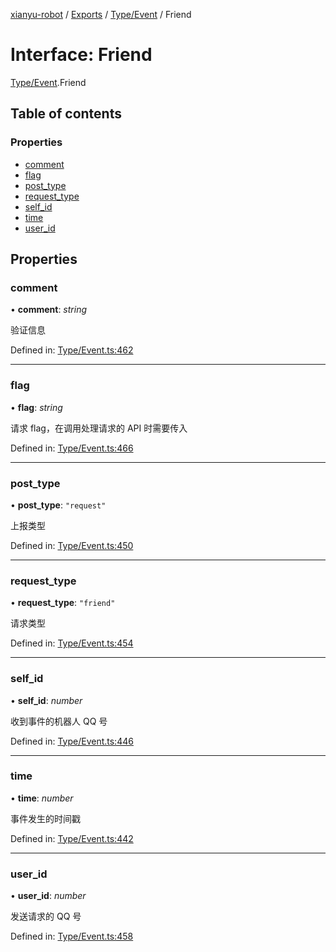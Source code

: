 [xianyu-robot](../README.md) / [Exports](../modules.md) / [Type/Event](../modules/type_event.md) / Friend

# Interface: Friend

[Type/Event](../modules/type_event.md).Friend

## Table of contents

### Properties

- [comment](type_event.friend.md#comment)
- [flag](type_event.friend.md#flag)
- [post\_type](type_event.friend.md#post_type)
- [request\_type](type_event.friend.md#request_type)
- [self\_id](type_event.friend.md#self_id)
- [time](type_event.friend.md#time)
- [user\_id](type_event.friend.md#user_id)

## Properties

### comment

• **comment**: *string*

验证信息

Defined in: [Type/Event.ts:462](https://github.com/blacktunes/xianyu-robot/blob/ba6672b/src/Type/Event.ts#L462)

___

### flag

• **flag**: *string*

请求 flag，在调用处理请求的 API 时需要传入

Defined in: [Type/Event.ts:466](https://github.com/blacktunes/xianyu-robot/blob/ba6672b/src/Type/Event.ts#L466)

___

### post\_type

• **post\_type**: ``"request"``

上报类型

Defined in: [Type/Event.ts:450](https://github.com/blacktunes/xianyu-robot/blob/ba6672b/src/Type/Event.ts#L450)

___

### request\_type

• **request\_type**: ``"friend"``

请求类型

Defined in: [Type/Event.ts:454](https://github.com/blacktunes/xianyu-robot/blob/ba6672b/src/Type/Event.ts#L454)

___

### self\_id

• **self\_id**: *number*

收到事件的机器人 QQ 号

Defined in: [Type/Event.ts:446](https://github.com/blacktunes/xianyu-robot/blob/ba6672b/src/Type/Event.ts#L446)

___

### time

• **time**: *number*

事件发生的时间戳

Defined in: [Type/Event.ts:442](https://github.com/blacktunes/xianyu-robot/blob/ba6672b/src/Type/Event.ts#L442)

___

### user\_id

• **user\_id**: *number*

发送请求的 QQ 号

Defined in: [Type/Event.ts:458](https://github.com/blacktunes/xianyu-robot/blob/ba6672b/src/Type/Event.ts#L458)

